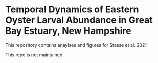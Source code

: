 # Temporal Dynamics of Eastern Oyster Larval Abundance in Great Bay Estuary, New Hampshire
This repository contains anaylses and figures for Stasse et al. 2021 

This repo is not maintained.
